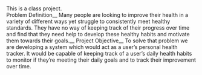 # 
This is a class project.<br />
Problem Definition__
Many people are looking to improve their health in a variety of different ways yet struggle to consistently meet healthy standards. They have no way of keeping track of their progress over time and find that they need help to develop these healthy habits and motivate them towards their goals.__
Project Objective__
To solve that problem we are developing a system which would act as a user’s personal health tracker. It would be capable of keeping track of a user’s daily health habits to monitor if they’re meeting their daily goals and to track their improvement over time. 

